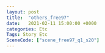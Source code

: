 ```yaml
---
layout: post
title:  "others_free97"
date:   2021-02-11 15:00:00 +0000
categories: Etc
Tags: Story Etc
SceneCode: ["scene_free97_q1_s20"]
---
```

